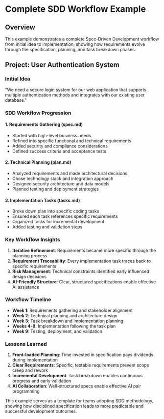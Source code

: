 # Complete SDD Workflow Example

## Overview

This example demonstrates a complete Spec-Driven Development workflow from initial idea to implementation, showing how requirements evolve through the specification, planning, and task breakdown phases.

## Project: User Authentication System

### Initial Idea
"We need a secure login system for our web application that supports multiple authentication methods and integrates with our existing user database."

### SDD Workflow Progression

#### 1. Requirements Gathering (spec.md)
- Started with high-level business needs
- Refined into specific functional and technical requirements
- Added security and compliance considerations
- Defined success criteria and acceptance tests

#### 2. Technical Planning (plan.md)
- Analyzed requirements and made architectural decisions
- Chose technology stack and integration approach
- Designed security architecture and data models
- Planned testing and deployment strategies

#### 3. Implementation Tasks (tasks.md)
- Broke down plan into specific coding tasks
- Ensured each task references specific requirements
- Organized tasks for incremental development
- Added testing and validation steps

### Key Workflow Insights

1. **Iterative Refinement**: Requirements became more specific through the planning process
2. **Requirement Traceability**: Every implementation task traces back to specific requirements
3. **Risk Management**: Technical constraints identified early influenced design decisions
4. **AI-Friendly Structure**: Clear, structured specifications enable effective AI assistance

### Workflow Timeline

- **Week 1**: Requirements gathering and stakeholder alignment
- **Week 2**: Technical planning and architecture design
- **Week 3**: Task breakdown and implementation planning
- **Weeks 4-8**: Implementation following the task plan
- **Week 9**: Testing, deployment, and validation

### Lessons Learned

1. **Front-loaded Planning**: Time invested in specification pays dividends during implementation
2. **Clear Requirements**: Specific, testable requirements prevent scope creep and rework
3. **Incremental Development**: Task breakdown enables continuous progress and early validation
4. **AI Collaboration**: Well-structured specs enable effective AI pair programming

This example serves as a template for teams adopting SDD methodology, showing how disciplined specification leads to more predictable and successful development outcomes.